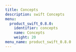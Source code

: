 ```yaml
---
title: Concepts
description: swift Concepts
menu:
  product_swift_0.8.0:
    identifier: concepts
    name: Concepts
    weight: 20
menu_name: product_swift_0.8.0
---
```

